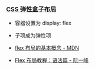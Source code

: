 ### [CSS 弹性盒子布局](https://developer.mozilla.org/zh-CN/docs/Web/CSS/CSS_Flexible_Box_Layout)

- 容器设置为 display: flex
- 子项成为弹性项
- [flex 布局的基本概念 - MDN](https://developer.mozilla.org/zh-CN/docs/Web/CSS/CSS_Flexible_Box_Layout/Basic_Concepts_of_Flexbox)

- [Flex 布局教程：语法篇 - 阮一峰](https://www.ruanyifeng.com/blog/2015/07/flex-grammar.html)

